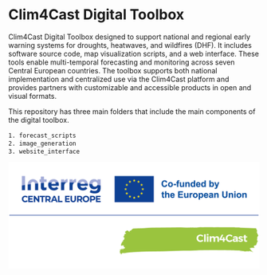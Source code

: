 # Clim4Cast Digital Toolbox

Clim4Cast Digital Toolbox designed to support national and regional early warning systems for droughts, heatwaves, and wildfires (DHF). It includes software source code, map visualization scripts, and a web interface. These tools enable multi-temporal forecasting and monitoring across seven Central European countries. The toolbox supports both national implementation and centralized use via the Clim4Cast platform and provides partners with customizable and accessible products in open and visual formats.

This repository has three main folders that include the main components of the digital toolbox.

    1. forecast_scripts
    2. image_generation
    3. website_interface 

![Clim4Cast - Intereg Central Europe, Co-funded by the European Union.](Clim4Cast_Logo_Standard_medium.png)

